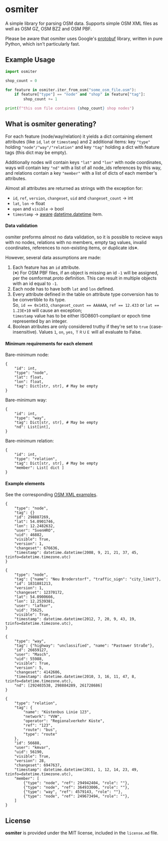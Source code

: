 # osmiter

A simple library for parsing OSM data.
Supports simple OSM XML files as well as OSM GZ, OSM BZ2 and OSM PBF.

Please be aware that osmiter uses Google's [protobuf](https://pypi.org/project/protobuf/) library,
written in pure Python, which isn't particularly fast.


## Example Usage

```python
import osmiter

shop_count = 0

for feature in osmiter.iter_from_osm("some_osm_file.osm"):
    if feature["type"] == "node" and "shop" in feature["tag"]:
        shop_count += 1

print(f"this osm file containes {shop_count} shop nodes")
```

## What is osmiter generating?

For each feature (node/way/relation) it yields a dict containing element attributes
(like `id`, `lat` or `timestamp`) and 2 additional items: key `"type"` holding `"node"/"way"/"relation"`
and key `"tag"` holding a dict with feature tags (this dict may be empty).

Additionally nodes will contain keys `"lat"` and `"lon"` with node coordinates,
ways will contain key `"nd"` with a list of all node_ids references by this way,
and relations contain a key `"member"` with a list of dicts of each member's attributes.

Almost all attributes are returned as strings with the exception for:
- `id`, `ref`, `version`, `changeset`, `uid` and `changeset_count` → int
- `lat`, `lon` → float
- `open` and `visible` → bool
- `timestamp` → [aware](https://docs.python.org/3/library/datetime.html#aware-and-naive-objects) [datetime.datetime](https://docs.python.org/3/library/datetime.html#datetime-objects) item.


#### Data validation
osmiter preforms almost no data validation, so it is possible to recieve ways with no nodes,
relations with no members, empty tag values, invalid coordinates, references to non-existing items,
or duplicate ids※.

However, several data assumptions are made:
1. Each feature has an `id` attribute.  
   (※) For OSM PBF files, if an object is missing an id `-1` will be assigned, per the osmformat.proto definition.
   This can result in multiple objects with an id equal to `-1`.
2. Each node has to have both `lat` and `lon` defined.
3. Every attribute defined in the table on attribute type conversion has to be convertible to its type.  
   So, `id == 0x1453`, `changeset_count == AAAAAA`, `ref == 12.433` or `lat == 1.23E+10` will cause an exception;  
   `timestamp` value has to be either ISO8601-compliant or epoch time represented by an integer.
4. Boolean atributes are only considered truthy if they're set to `true` (case-insensitive).
   Values `1`, `on`, `yes`, `ＴＲＵＥ` will all evaluate to False.

#### Minimum requirements for each element

Bare-minimum node:
```
{
    "id": int,
    "type": "node",
    "lat": float,
    "lon": float,
    "tag": Dict[str, str], # May be empty
}
```

Bare-minimum way:
```
{
    "id": int,
    "type": "way",
    "tag": Dict[str, str], # May be empty
    "nd": List[int],
}
```

Bare-minimum relation:
```
{
    "id": int,
    "type": "relation",
    "tag": Dict[str, str], # May be empty
    "member": List[ dict ]
}
```


#### Example elements

See the corresponding [OSM XML examples](https://wiki.openstreetmap.org/wiki/OSM_XML).

```
{
    "type": "node",
    "tag": {}
    "id": 298887269,
    "lat": 54.0901746,
    "lon": 12.2482632,
    "user": "SvenHRO",
    "uid": 46882,
    "visible": True,
    "version": 1,
    "changeset": 676636,
    "timestamp": datetime.datetime(2008, 9, 21, 21, 37, 45, tzinfo=datetime.timezone.utc)
}
```

```
{
    "type": "node",
    "tag": {"name": "Neu Broderstorf", "traffic_sign": "city_limit"},
    "id": 1831881213,
    "version": 1,
    "changeset": 12370172,
    "lat": 54.0900666,
    "lon": 12.2539381,
    "user": "lafkor",
    "uid": 75625,
    "visible": True,
    "timestamp": datetime.datetime(2012, 7, 20, 9, 43, 19, tzinfo=datetime.timezone.utc),
}
```

```
{
    "type": "way",
    "tag": {"highway": "unclassified", "name": "Pastower Straße"},
    "id": 26659127,
    "user": "Masch",
    "uid": 55988,
    "visible": True,
    "version": 5,
    "changeset": 4142606,
    "timestamp": datetime.datetime(2010, 3, 16, 11, 47, 8, tzinfo=datetime.timezone.utc),
    "nd": [292403538, 298884289, 261728686]
}
```

```
{
    "type": "relation",
    "tag": {
        "name": "Küstenbus Linie 123",
        "network": "VVW",
        "operator": "Regionalverkehr Küste",
        "ref": "123",
        "route": "bus",
        "type": "route"
    },
    "id": 56688,
    "user": "kmvar",
    "uid": 56190,
    "visible": True,
    "version": 28,
    "changeset": 6947637,
    "timestamp": datetime.datetime(2011, 1, 12, 14, 23, 49, tzinfo=datetime.timezone.utc),
    "member": [
        {"type": "node", "ref": 294942404, "role": ""},
        {"type": "node", "ref": 364933006, "role": ""},
        {"type": "way", "ref": 4579143, "role": ""},
        {"type": "node", "ref": 249673494, "role": ""},
    ]
}
```


## License

**osmiter** is provided under the MIT license, included in the `license.md` file.
